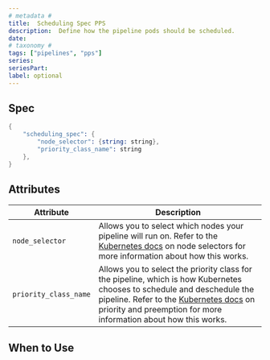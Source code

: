 ```yaml
---
# metadata # 
title:  Scheduling Spec PPS
description:  Define how the pipeline pods should be scheduled.
date: 
# taxonomy #
tags: ["pipelines", "pps"]
series:
seriesPart:
label: optional
---
```



## Spec 

```s
{
    "scheduling_spec": {
        "node_selector": {string: string},
        "priority_class_name": string
    },
}
```

## Attributes 

|Attribute| Description|
|-|-|
|`node_selector`|Allows you to select which nodes your pipeline will run on. Refer to the [Kubernetes docs](https://kubernetes.io/docs/concepts/scheduling-eviction/assign-pod-node/#nodeselector) on node selectors for more information about how this works.|
|`priority_class_name`|Allows you to select the priority class for the pipeline, which is how Kubernetes chooses to schedule and deschedule the pipeline. Refer to the [Kubernetes docs](https://kubernetes.io/docs/concepts/scheduling-eviction/pod-priority-preemption/#priorityclass) on priority and preemption for more information about how this works.|


## When to Use 